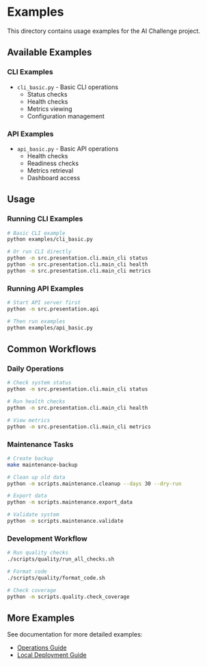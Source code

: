 # Examples

This directory contains usage examples for the AI Challenge project.

## Available Examples

### CLI Examples

- `cli_basic.py` - Basic CLI operations
  - Status checks
  - Health checks
  - Metrics viewing
  - Configuration management

### API Examples

- `api_basic.py` - Basic API operations
  - Health checks
  - Readiness checks
  - Metrics retrieval
  - Dashboard access

## Usage

### Running CLI Examples

```bash
# Basic CLI example
python examples/cli_basic.py

# Or run CLI directly
python -m src.presentation.cli.main_cli status
python -m src.presentation.cli.main_cli health
python -m src.presentation.cli.main_cli metrics
```

### Running API Examples

```bash
# Start API server first
python -m src.presentation.api

# Then run examples
python examples/api_basic.py
```

## Common Workflows

### Daily Operations

```bash
# Check system status
python -m src.presentation.cli.main_cli status

# Run health checks
python -m src.presentation.cli.main_cli health

# View metrics
python -m src.presentation.cli.main_cli metrics
```

### Maintenance Tasks

```bash
# Create backup
make maintenance-backup

# Clean up old data
python -m scripts.maintenance.cleanup --days 30 --dry-run

# Export data
python -m scripts.maintenance.export_data

# Validate system
python -m scripts.maintenance.validate
```

### Development Workflow

```bash
# Run quality checks
./scripts/quality/run_all_checks.sh

# Format code
./scripts/quality/format_code.sh

# Check coverage
python -m scripts.quality.check_coverage
```

## More Examples

See documentation for more detailed examples:
- [Operations Guide](../docs/OPERATIONS.md)
- [Local Deployment Guide](../docs/LOCAL_DEPLOYMENT.md)

